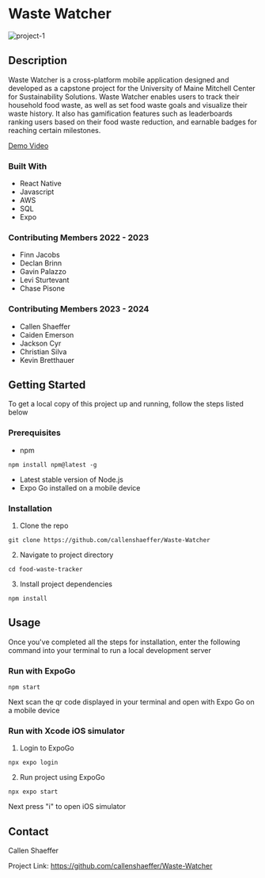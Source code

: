 # Waste Watcher

![project-1](https://github.com/finnjacobs99/Waste-Watcher/assets/32391644/14efc287-4806-4055-b693-131f09375316)


## Description
Waste Watcher is a cross-platform mobile application designed and developed as a capstone project for the University of Maine Mitchell Center for Sustainability Solutions. 
Waste Watcher enables users to track their household food waste, as well as set food waste goals and visualize their waste history. It also has gamification features such as leaderboards ranking users based on their food waste reduction, and earnable badges for reaching certain milestones.

[Demo Video](https://www.youtube.com/watch?v=nh34OQHx2WI)

### Built With
- React Native
- Javascript
- AWS
- SQL
- Expo

### Contributing Members 2022 - 2023
- Finn Jacobs
- Declan Brinn
- Gavin Palazzo
- Levi Sturtevant
- Chase Pisone

### Contributing Members 2023 - 2024
- Callen Shaeffer
- Caiden Emerson
- Jackson Cyr
- Christian Silva
- Kevin Bretthauer

## Getting Started
To get a local copy of this project up and running, follow the steps listed below

### Prerequisites
- npm
```
npm install npm@latest -g
```
- Latest stable version of Node.js
- Expo Go installed on a mobile device

### Installation
1. Clone the repo
```
git clone https://github.com/callenshaeffer/Waste-Watcher
```
2. Navigate to project directory
```
cd food-waste-tracker
```
3. Install project dependencies
```
npm install
```


## Usage
Once you've completed all the steps for installation, enter the following command into your terminal to run a local development server

### Run with ExpoGo
```
npm start
```
Next scan the qr code displayed in your terminal and open with Expo Go on a mobile device

### Run with Xcode iOS simulator
1. Login to ExpoGo
```
npx expo login
```
2. Run project using ExpoGo
```
npx expo start
```
Next press "i" to open iOS simulator

## Contact
Callen Shaeffer

Project Link: https://github.com/callenshaeffer/Waste-Watcher
